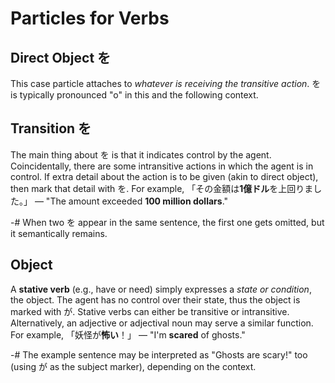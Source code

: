 # Particles for Verbs

## Direct Object を
This case particle attaches to *whatever is receiving the transitive action*. を is typically pronounced "o" in this and the following context.

## Transition を
The main thing about を is that it indicates control by the agent. Coincidentally, there are some intransitive actions in which the agent is in control. If extra detail about the action is to be given (akin to direct object), then mark that detail with を. For example, 「その金額は**1億ドル**を上回りました。」 — "The amount exceeded **100 million dollars**." 

-# When two を appear in the same sentence, the first one gets omitted, but it semantically remains.

## Object
A **stative verb** (e.g., have or need) simply expresses a *state or condition*, the object. The agent has no control over their state, thus the object is marked with が. Stative verbs can either be transitive or intransitive. Alternatively, an adjective or adjectival noun may serve a similar function. For example, 「妖怪が**怖い**！」 — "I'm **scared** of ghosts."

-# The example sentence may be interpreted as "Ghosts are scary!" too (using が as the subject marker), depending on the context.